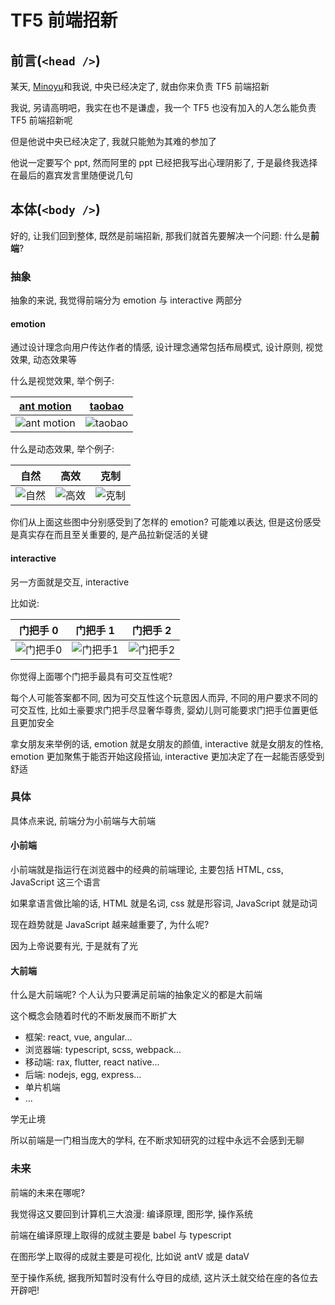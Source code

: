 # TF5 前端招新

## 前言(`<head />`)

某天, [Minoyu](https://github.com/Minoyu)和我说, 中央已经决定了, 就由你来负责 TF5 前端招新

我说, 另请高明吧，我实在也不是谦虚，我一个 TF5 也没有加入的人怎么能负责 TF5 前端招新呢

但是他说中央已经决定了, 我就只能勉为其难的参加了

他说一定要写个 ppt, 然而阿里的 ppt 已经把我写出心理阴影了, 于是最终我选择在最后的嘉宾发言里随便说几句

## 本体(`<body />`)

好的, 让我们回到整体, 既然是前端招新, 那我们就首先要解决一个问题: 什么是**前端**?

### 抽象

抽象的来说, 我觉得前端分为 emotion 与 interactive 两部分

#### emotion

通过设计理念向用户传达作者的情感, 设计理念通常包括布局模式, 设计原则, 视觉效果, 动态效果等

什么是视觉效果, 举个例子:

| [ant motion](https://motion.ant.design/index-cn)                                     | [taobao](taobao.com)                                              |
| ------------------------------------------------------------------------------------ | ----------------------------------------------------------------- |
| ![ant motion](http://p1.pstatp.com/large/pgc-image/f793b6e7028e4da5a57040508ef1c42f) | ![taobao](http://pic.616pic.com/bg_w1180/00/11/35/7RUer97K01.jpg) |

什么是动态效果, 举个例子:

| 自然                                                                         | 高效                                                                         | 克制                                                                         |
| ---------------------------------------------------------------------------- | ---------------------------------------------------------------------------- | ---------------------------------------------------------------------------- |
| ![自然](https://gw.alipayobjects.com/zos/rmsportal/LyTPSGknLUlxiVdwMWyu.gif) | ![高效](https://gw.alipayobjects.com/zos/rmsportal/SQOZVQVIossbXpzDmihu.gif) | ![克制](https://gw.alipayobjects.com/zos/rmsportal/OkIXkscKxywYLSrilPIf.gif) |

你们从上面这些图中分别感受到了怎样的 emotion? 可能难以表达, 但是这份感受是真实存在而且至关重要的, 是产品拉新促活的关键

#### interactive

另一方面就是交互, interactive

比如说:

| 门把手 0                                                                                              | 门把手 1                                                                                                             | 门把手 2                                                                                                             |
| ----------------------------------------------------------------------------------------------------- | -------------------------------------------------------------------------------------------------------------------- | -------------------------------------------------------------------------------------------------------------------- |
| ![门把手0](http://img14.360buyimg.com/n7/jfs/t3187/100/23418657/55596/a1adb668/57a073ebN4ca01476.jpg) | ![门把手1](https://encrypted-tbn0.gstatic.com/images?q=tbn:ANd9GcTnKkgwFciqfF4y8Ixf9VHq4UZrJbADuvo6ztMi9qf6VWtbQcij) | ![门把手2](https://encrypted-tbn0.gstatic.com/images?q=tbn:ANd9GcQ9P1Rdc_ySqrUuqI_uLjvEj3TW06BrQGBlJQJX9KW89Qspvh-T) |

你觉得上面哪个门把手最具有可交互性呢?

每个人可能答案都不同, 因为可交互性这个玩意因人而异, 不同的用户要求不同的可交互性, 比如土豪要求门把手尽显奢华尊贵, 婴幼儿则可能要求门把手位置更低且更加安全

拿女朋友来举例的话, emotion 就是女朋友的颜值, interactive 就是女朋友的性格, emotion 更加聚焦于能否开始这段搭讪, interactive 更加决定了在一起能否感受到舒适

### 具体

具体点来说, 前端分为小前端与大前端

#### 小前端

小前端就是指运行在浏览器中的经典的前端理论, 主要包括 HTML, css, JavaScript 这三个语言

如果拿语言做比喻的话, HTML 就是名词, css 就是形容词, JavaScript 就是动词

现在趋势就是 JavaScript 越来越重要了, 为什么呢?

因为上帝说要有光, 于是就有了光

#### 大前端

什么是大前端呢? 个人认为只要满足前端的抽象定义的都是大前端

这个概念会随着时代的不断发展而不断扩大

- 框架: react, vue, angular...
- 浏览器端: typescript, scss, webpack...
- 移动端: rax, flutter, react native...
- 后端: nodejs, egg, express...
- 单片机端
- ...

学无止境

所以前端是一门相当庞大的学科, 在不断求知研究的过程中永远不会感到无聊

### 未来

前端的未来在哪呢?

我觉得这又要回到计算机三大浪漫: 编译原理, 图形学, 操作系统

前端在编译原理上取得的成就主要是 babel 与 typescript

在图形学上取得的成就主要是可视化, 比如说 antV 或是 dataV

至于操作系统, 据我所知暂时没有什么夺目的成绩, 这片沃土就交给在座的各位去开辟吧!
